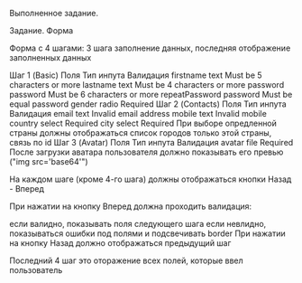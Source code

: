 Выполненное задание.

Задание. Форма

Форма с 4 шагами: 3 шага заполнение данных, последняя отображение заполненныx данных

Шаг 1 (Basic)
Поля	Тип инпута	Валидация
firstname	text	Must be 5 characters or more
lastname	text	Must be 4 characters or more
password	password	Must be 6 characters or more
repeatPassword	password	Must be equal password
gender	radio	Required
Шаг 2 (Contacts)
Поля	Тип инпута	Валидация
email	text	Invalid email address
mobile	text	Invalid mobile
country	select	Required
city	select	Required
При выборе опредленной страны должны отображаться список городов только этой страны, связь по id
Шаг 3 (Avatar)
Поля	Тип инпута	Валидация
avatar	file	Required
После загрузки аватара пользователя должно показывать его превью ("img src='base64'")

На каждом шаге (кроме 4-го шага) должны отображаться кнопки Назад - Вперед

При нажатии на кнопку Вперед должна проходить валидация:

если валидно, показывать поля следующего шага
если невлидно, показываться ошибки под полями и подсвечивать border
При нажатии на кнопку Назад должно отображаться предыдущий шаг

Последний 4 шаг это оторажение всех полей, которые ввел пользователь
